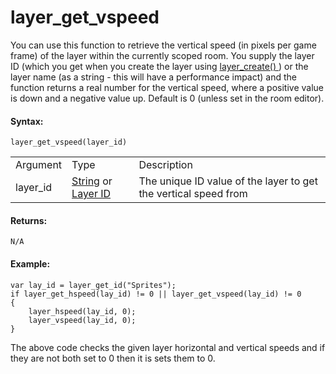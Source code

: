 # layer_get_vspeed

You can use this function to retrieve the vertical speed (in pixels per
game frame) of the layer within the currently scoped room. You supply
the layer ID (which you get when you create the layer using [
layer_create() ](layer_create) ) or the layer name (as a string -
this will have a performance impact) and the function returns a real
number for the vertical speed, where a positive value is down and a
negative value up. Default is 0 (unless set in the room editor).

#### Syntax:

``` gml
layer_get_vspeed(layer_id)
```

|          |                                                                                                                                                                                                                  |                                                                 |
|----------|------------------------------------------------------------------------------------------------------------------------------------------------------------------------------------------------------------------|-----------------------------------------------------------------|
| Argument | Type                                                                                                                                                                                                             | Description                                                     |
| layer_id |  [String](../../../../../../GameMaker_Language/GML_Overview/Data_Types) or [Layer ID](../../../../../../GameMaker_Language/GML_Reference/Asset_Management/Rooms/General_Layer_Functions/layer_get_id)    | The unique ID value of the layer to get the vertical speed from |

#### Returns:

``` gml
N/A
```

#### Example:

``` gml
var lay_id = layer_get_id("Sprites");
if layer_get_hspeed(lay_id) != 0 || layer_get_vspeed(lay_id) != 0
{
    layer_hspeed(lay_id, 0);
    layer_vspeed(lay_id, 0);
}
```

The above code checks the given layer horizontal and vertical speeds and
if they are not both set to 0 then it is sets them to 0.
